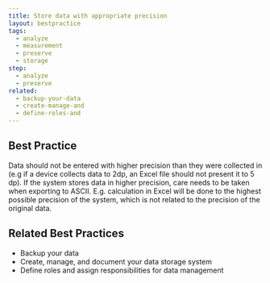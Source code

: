 ```yaml
---
title: Store data with appropriate precision
layout: bestpractice
tags:
  - analyze
  - measurement
  - preserve
  - storage
step:
  - analyze
  - preserve
related:
  - backup-your-data
  - create-manage-and
  - define-roles-and
---
```


## Best Practice
Data should not be entered with higher precision than they were collected in (e.g if a device collects data to 2dp, an Excel file should not present it to 5 dp). If the system stores data in higher precision, care needs to be taken when exporting to ASCII. E.g. calculation in Excel will be done to the highest possible precision of the system, which is not related to the precision of the original data.

## Related Best Practices
- Backup your data
- Create, manage, and document your data storage system
- Define roles and assign responsibilities for data management
